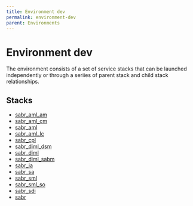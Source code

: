 ```yaml
---
title: Environment dev
permalink: environment-dev
parent: Environments
---
```


# Environment dev
The environment consists of a set of service stacks that can be launched independently or through a seriies of 
parent stack and child stack relationships.

## Stacks
* [sabr_aml_am](environment--sabr-aml-am-dev)
* [sabr_aml_cm](environment--sabr-aml-cm-dev)
* [sabr_aml](environment--sabr-aml-dev)
* [sabr_aml_lc](environment--sabr-aml-lc-dev)
* [sabr_cpl](environment--sabr-cpl-dev)
* [sabr_diml_dsm](environment--sabr-diml-dsm-dev)
* [sabr_diml](environment--sabr-diml-dev)
* [sabr_diml_sabm](environment--sabr-diml-sabm-dev)
* [sabr_ia](environment--sabr-ia-dev)
* [sabr_sa](environment--sabr-sa-dev)
* [sabr_sml](environment--sabr-sml-dev)
* [sabr_sml_so](environment--sabr-sml-so-dev)
* [sabr_sdi](environment--sabr-sdi-dev)
* [sabr](environment--sabr-dev)
    
